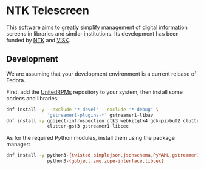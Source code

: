 # NTK Telescreen

This software aims to greatly simplify management of digital information screens in libraries and similar institutions. Its development has been funded by [NTK][] and [VISK][].

[NTK]: http://techlib.cz/
[VISK]: http://visk.nkp.cz/

## Development

We are assuming that your development environment is a current release of Fedora.

First, add the [UnitedRPMs](https://github.com/UnitedRPMs/unitedrpms.github.io) repository to your system, then install some codecs and libraries:

```bash
dnf install -y --exclude '*-devel' --exclude '*-debug' \
               'gstreamer1-plugins-*' gstreamer1-libav
dnf install -y gobject-introspection gtk3 webkitgtk4 gdk-pixbuf2 clutter \
               clutter-gst3 gstreamer1 libcec
```

As for the required Python modules, install them using the package manager:

```bash
dnf install -y python3-{twisted,simplejson,jsonschema,PyYAML,gstreamer1} \
               python3-{gobject,zmq,zope-interface,libcec}
```
